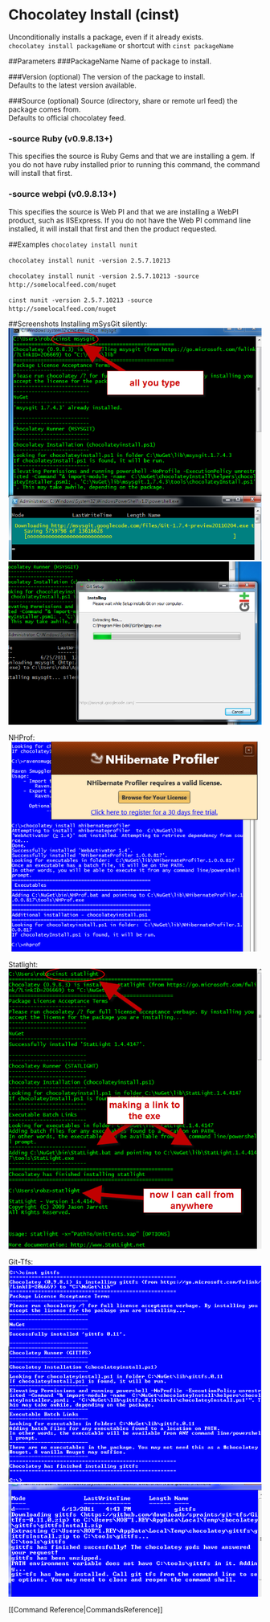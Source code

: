 # Chocolatey Install (cinst)
Unconditionally installs a package, even if it already exists.  
`chocolatey install packageName` or shortcut with 
`cinst packageName` 
  
##Parameters
###PackageName
Name of package to install.  
  
###Version (optional)
The version of the package to install.  
Defaults to the latest version available.  
  
###Source (optional)
Source (directory, share or remote url feed) the package comes from.  
Defaults to official chocolatey feed.  
  
### -source Ruby (v0.9.8.13+)  
This specifies the source is Ruby Gems and that we are installing a gem. If you do not have ruby installed prior to running this command, the command will install that first.  
  
### -source webpi (v0.9.8.13+)
This specifies the source is Web PI and that we are installing a WebPI product, such as IISExpress. If you do not have the Web PI command line installed, it will install that first and then the product requested.  
  
##Examples
`chocolatey install nunit`  
  
`chocolatey install nunit -version 2.5.7.10213`  
  
`chocolatey install nunit -version 2.5.7.10213 -source http://somelocalfeed.com/nuget`  
  
`cinst nunit -version 2.5.7.10213 -source http://somelocalfeed.com/nuget`  
  
##Screenshots
Installing mSysGit silently:  
![msysgit](images/msysgit.png "msysgit")  
![msysgit install](images/msysgit2.png "msysgit install")  
  
NHProf:  
![nhprof](images/chocolateynhprofiler.png "nhprof")  
  
Statlight:  
![statlight](images/statlight.png "statlight")  
  
Git-Tfs:  
![git tfs](images/git-tfs.png "git tfs chocolatey")  
![git tfs helper run](images/git-tfs2.png "git tfs chocolatey helper")  
  
[[Command Reference|CommandsReference]]